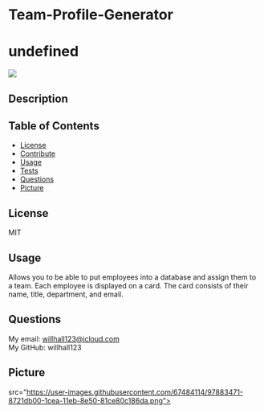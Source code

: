 # Team-Profile-Generator

# undefined
  ![](https://img.shields.io/badge/license-MIT-blue.svg)
## Description
  
## Table of Contents
* [License](#license)
* [Contribute](#contribute)
* [Usage](#usage)
* [Tests](#test)
* [Questions](#questions)
* [Picture](#picture)

## License 
  MIT
  <br />
## Usage
  Allows you to be able to put employees into a database and assign them to a team. Each employee is displayed on a card. The card consists of their name, title, department, and email.
  <br />
## Questions
  My email: willhall123@icloud.com
  <br />
  My GitHub: willhall123
  <br />
## Picture

src="https://user-images.githubusercontent.com/67484114/97883471-8721db00-1cea-11eb-8e50-81ce80c186da.png">
